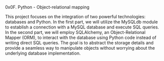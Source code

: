 0x0F. Python - Object-relational mapping

This project focuses on the integration of two powerful technologies: databases and Python. In the first part, we will utilize the MySQLdb module to establish a connection with a MySQL database and execute SQL queries. In the second part, we will employ SQLAlchemy, an Object-Relational Mapper (ORM), to interact with the database using Python code instead of writing direct SQL queries. The goal is to abstract the storage details and provide a seamless way to manipulate objects without worrying about the underlying database implementation.

